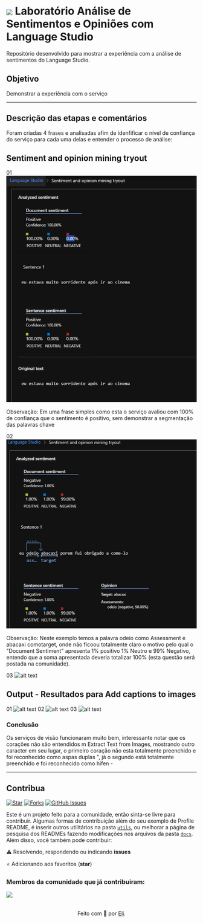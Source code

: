 <h1>
    <a href="https://www.dio.me/">
     <img align="center" width="40px" src="https://hermes.digitalinnovation.one/assets/diome/logo-minimized.png"></a>
    <span> Laboratório Análise de Sentimentos e Opiniões com Language Studio </span>
</h1>

Repositório desenvolvido para mostrar a experiência com a análise de sentimentos do Language Studio.

## Objetivo
Demonstrar a experiência com o serviço

---
## Descrição das etapas e comentários
Foram criadas 4 frases e analisadas afim de idenfificar o nível de confiança do serviço para cada uma delas e entender o processo de análise:


## Sentiment and opinion mining tryout
01 ![alt text](https://github.com/CrisMach/analisesentimentos/blob/main/inputs/LS-01.png?raw=true)

Observação: Em uma frase simples como esta o serviço avaliou com 100% de confiança que o sentimento é positivo, sem demonstrar a segmentação das palavras chave

02 ![alt text](https://github.com/CrisMach/analisesentimentos/blob/main/inputs/LS-02.png?raw=true)

Observação: Neste exemplo temos a palavra odeio como Assessment e abacaxi comotarget, onde não ficoou totalmente claro o motivo pelo qual o "Document Sentiment" apresenta 1% positivo 1% Neutro e 99% Negativo, entendo que a soma apresentada deveria totalizar 100% (esta questão será postada na comunidade).

03 ![alt text](https://github.com/CrisMach/labaivision/blob/main/output/3-ex-postitamao.png?raw=true)

## Output - Resultados para Add captions to images
01 ![alt text](https://github.com/CrisMach/labaivision/blob/main/output/1-cap-postit.png?raw=true)
02 ![alt text](https://github.com/CrisMach/labaivision/blob/main/output/2-cap-pessoas.png?raw=true)
03 ![alt text](https://github.com/CrisMach/labaivision/blob/main/output/3-cap-postitamao.png?raw=true)

### Conclusão
Os serviços de visão funcionaram muito bem, interessante notar que os corações não são entendidos m Extract Text from Images, mostrando outro caracter em seu lugar, o primeiro coração não esta totalmente preenchido e foi reconhecido como aspas duplas ", já o segundo está totalmente preenchido e foi reconhecido como hífen -

---

## Contribua
[![Star](https://img.shields.io/github/stars/digitalinnovationone/dio-lab-open-source?style=social)](https://github.com/digitalinnovationone/dio-lab-open-source/stargazers)
[![Forks](https://img.shields.io/github/forks/digitalinnovationone/dio-lab-open-source?style=social)](https://github.com/digitalinnovationone/dio-lab-open-source/forks)
[![GitHub Issues](https://img.shields.io/github/issues/digitalinnovationone/dio-lab-open-source?style=social)](https://github.com/digitalinnovationone/dio-lab-open-source/issues/)

 Este é um projeto feito para a comunidade, então sinta-se livre para contribuir. Algumas formas de contribuição além do seu exemplo de Profile README, é inserir outros utilitários na pasta [`utils`](https://github.com/digitalinnovationone/dio-lab-open-source/tree/main/utils), ou melhorar a página de pesquisa dos READMEs fazendo modificações nos arquivos da pasta [`docs`](https://github.com/digitalinnovationone/dio-lab-open-source/tree/main/docs).
<br>
 Além disso, você também pode contribuir:
 
⚠️ Resolvendo, respondendo ou indicando **issues**

⭐ Adicionando aos favoritos (**star**) 

### Membros da comunidade que já contribuiram:
<a href="https://github.com/digitalinnovationone/dio-lab-open-source/graphs/contributors">
  <img src="https://contrib.rocks/image?repo=digitalinnovationone/dio-lab-open-source"/>
</a>

##
<div align="center">Feito com 💙 por <a href="https://github.com/elidianaandrade">Eli</a>.</div>

